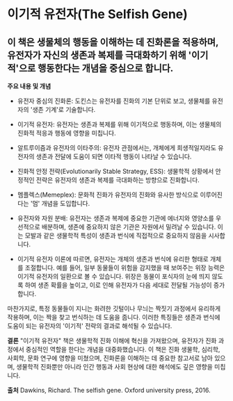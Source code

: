 ﻿# 이기적 유전자(The Selfish Gene)

## 이 책은 생물체의 행동을 이해하는 데 진화론을 적용하며, 유전자가 자신의 생존과 복제를 극대화하기 위해 '이기적'으로 행동한다는 개념을 중심으로 합니다.

**주요 내용 및 개념**
 - 유전자 중심의 진화론: 도킨스는 유전자를 진화의 기본 단위로 보고, 생물체를 유전자의 '생존 기계'로 기술합니다.
   
   
 - 이기적 유전자: 유전자는 생존과 복제를 위해 이기적으로 행동하며, 이는 생물체의 진화적 적응과 행동에 영향을 미칩니다.
   
   
 - 알트루이즘과 유전자의 이타주의: 유전자 관점에서는, 개체에게 희생적일지라도 유전자의 생존과 전달에 도움이 되면 이타적 행동이 나타날 수 있습니다.
   
  
 - 진화적 안정 전략(Evolutionarily Stable Strategy, ESS): 생물학적 상황에서 안정적인 전략은 유전자의 생존과 복제를 극대화하는 방향으로 진화합니다.
   
   
 - 멤플렉스(Memeplex): 문화적 진화가 유전자의 진화와 유사한 방식으로 이루어진다는 '멈' 개념을 도입합니다.
   
   
 - 유전자와 자원 분배: 유전자는 생존과 복제에 중요한 기관에 에너지와 영양소를 우선적으로 배분하며, 생존에 중요하지 않은 기관은 자원에서 밀려날 수 있습니다. 이는 모발과 같은 생물학적 특성이 생존과 번식에 직접적으로 중요하지 않음을 시사합니다.

 - 이기적 유전자 이론에 따르면, 유전자는 개체의 생존과 번식에 유리한 형태로 개체를 조절합니다. 예를 들어, 일부 동물들이 위험을 감지했을 때 보여주는 위장 능력은 이기적 유전자의 일환으로 볼 수 있습니다. 위장은 동물이 포식자의 눈에 띄지 않도록 하여 생존 확률을 높이고, 이로 인해 유전자가 다음 세대로 전달될 가능성이 증가합니다.

마찬가지로, 특정 동물들이 지니는 화려한 깃털이나 무늬는 짝짓기 과정에서 유리하게 작용하며, 이는 짝을 찾고 번식하는 데 도움을 줍니다. 이러한 특징들은 생존과 번식에 도움이 되는 유전자의 '이기적' 전략의 결과로 해석될 수 있습니다.


**결론** 
"이기적 유전자" 책은 생물학적 진화 이해에 혁신을 가져왔으며, 유전자가 진화 과정에서 중심적인 역할을 한다는 개념을 대중화했습니다. 이 책은 진화 생물학, 심리학, 사회학, 문화 연구에 영향을 미쳤으며, 진화론을 이해하는 데 중요한 참고서로 남아 있으며, 생물학적 진화뿐만 아니라 인간 행동과 사회 현상에 대한 해석에도 깊은 영향을 미칩니다. 

**출처**
Dawkins, Richard. The selfish gene. Oxford university press, 2016.
